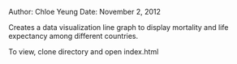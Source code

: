 Author: Chloe Yeung
Date: November 2, 2012

Creates a data visualization line graph to display mortality and life expectancy among different countries. 

To view, clone directory and open index.html